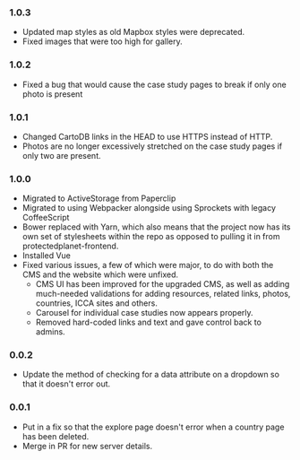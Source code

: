 ### 1.0.3
* Updated map styles as old Mapbox styles were deprecated.
* Fixed images that were too high for gallery. 

### 1.0.2

* Fixed a bug that would cause the case study pages to break if only one photo is present

### 1.0.1

* Changed CartoDB links in the HEAD to use HTTPS instead of HTTP.
* Photos are no longer excessively stretched on the case study pages if only two are present.

### 1.0.0 

* Migrated to ActiveStorage from Paperclip
* Migrated to using Webpacker alongside using Sprockets with legacy CoffeeScript
* Bower replaced with Yarn, which also means that the project now has its own set of stylesheets within the repo as opposed to pulling it in from protectedplanet-frontend.
* Installed Vue
* Fixed various issues, a few of which were major, to do with both the CMS and the website which were unfixed.
    - CMS UI has been improved for the upgraded CMS, as well as adding much-needed validations for adding resources, related links, photos, countries, ICCA sites and others.
    - Carousel for individual case studies now appears properly.
    - Removed hard-coded links and text and gave control back to admins.

### 0.0.2

* Update the method of checking for a data attribute on a dropdown so that it doesn't error out.

### 0.0.1

* Put in a fix so that the explore page doesn't error when a country page has been deleted.
* Merge in PR for new server details.